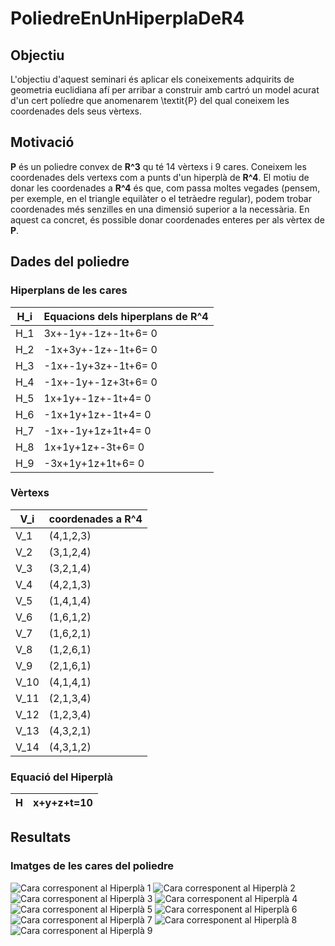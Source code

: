 # PoliedreEnUnHiperplaDeR4

## Objectiu
L'objectiu d'aquest seminari és aplicar els coneixements adquirits de geometria euclidiana afí per arribar a construir amb cartró un model acurat d'un cert políedre que anomenarem \textit{P} del qual coneixem les coordenades dels seus vèrtexs.

## Motivació
**P** és un poliedre convex de **R^3** qu té 14 vèrtexs i 9 cares. Coneixem les coordenades dels vertexs com a punts d'un hiperplà de **R^4**. El motiu de donar les coordenades a **R^4** és que, com passa moltes vegades (pensem, per exemple, en el triangle equilàter o el tetràedre regular), podem trobar coordenades més senzilles en una dimensió superior a la necessària. En aquest ca concret, és possible donar coordenades enteres per als vèrtex de **P**.

## Dades del poliedre
### Hiperplans de les cares
|**H_i**|**Equacions dels hiperplans de R^4**|
|-------|---------------------|
|H_1|3x+-1y+-1z+-1t+6= 0|
|H_2|-1x+3y+-1z+-1t+6= 0|
|H_3|-1x+-1y+3z+-1t+6= 0|
|H_4|-1x+-1y+-1z+3t+6= 0|
|H_5|1x+1y+-1z+-1t+4= 0|
|H_6|-1x+1y+1z+-1t+4= 0|
|H_7|-1x+-1y+1z+1t+4= 0|
|H_8|1x+1y+1z+-3t+6= 0|
|H_9|-3x+1y+1z+1t+6= 0|

### Vèrtexs 
|**V_i**|**coordenades a R^4**|
|-------|---------------------|
|V_1|(4,1,2,3)|
|V_2|(3,1,2,4)|
|V_3|(3,2,1,4)|
|V_4|(4,2,1,3)|
|V_5|(1,4,1,4)|
|V_6|(1,6,1,2)|
|V_7|(1,6,2,1)|
|V_8|(1,2,6,1)|
|V_9|(2,1,6,1)|
|V_10|(4,1,4,1)|
|V_11|(2,1,3,4)|
|V_12|(1,2,3,4)|
|V_13|(4,3,2,1)|
|V_14|(4,3,1,2)|

### Equació del Hiperplà
|**H**|**x+y+z+t=10**|
|---|---|

## Resultats
### Imatges de les cares del poliedre
![Cara corresponent al Hiperplà 1](./cara1.png)
![Cara corresponent al Hiperplà 2](./cara2.png)
![Cara corresponent al Hiperplà 3](./cara3.png)
![Cara corresponent al Hiperplà 4](./cara4.png)
![Cara corresponent al Hiperplà 5](./cara5.png)
![Cara corresponent al Hiperplà 6](./cara6.png)
![Cara corresponent al Hiperplà 7](./cara7.png)
![Cara corresponent al Hiperplà 8](./cara8.png)
![Cara corresponent al Hiperplà 9](./cara9.png)


